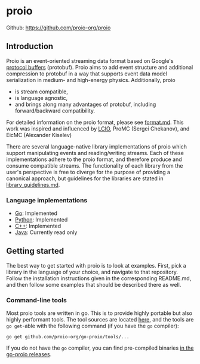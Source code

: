 # proio
Github: https://github.com/proio-org/proio

## Introduction
Proio is an event-oriented streaming data format based on Google's [protocol
buffers](https://developers.google.com/protocol-buffers/) (protobuf).  Proio
aims to add event structure and additional compression to protobuf in a way
that supports event data model serialization in medium- and high-energy
physics.  Additionally, proio
* is stream compatible,
* is language agnostic,
* and brings along many advantages of protobuf, including forward/backward
  compatibility.

For detailed information on the proio format, please see
[format.md](format.md).  This work was inspired and influenced by
[LCIO](https://github.com/iLCSoft/LCIO), ProMC (Sergei Chekanov), and EicMC
(Alexander Kiselev)

There are several language-native library implementations of proio which
support manipulating events and reading/writing streams.  Each of these
implementations adhere to the proio format, and therefore produce and consume
compatible streams.  The functionality of each library from the user's
perspective is free to diverge for the purpose of providing a canonical
approach, but guidelines for the libraries are stated in
[library_guidelines.md](library_guidelines.md).

### Language implementations
* [Go](https://github.com/proio-org/go-proio): Implemented
* [Python](https://github.com/proio-org/py-proio): Implemented
* [C++](https://github.com/proio-org/cpp-proio): Implemented
* [Java](https://github.com/proio-org/java-proio): Currently read only
  
## Getting started
The best way to get started with proio is to look at examples.  First, pick a
library in the language of your choice, and navigate to that repository.
Follow the installation instructions given in the corresponding README.md, and
then follow some examples that should be described there as well.

### Command-line tools
Most proio tools are written in go.  This is to provide highly portable but
also highly performant tools.  The tool sources are located
[here](https://github.com/proio-org/go-proio/tree/master/tools), and the tools
are `go get`-able with the following command (if you have the `go` compiler):
```shell
go get github.com/proio-org/go-proio/tools/...
```

If you do not have the `go` compiler, you can find pre-compiled binaries [in
the go-proio releases](https://github.com/proio-org/go-proio/releases).

